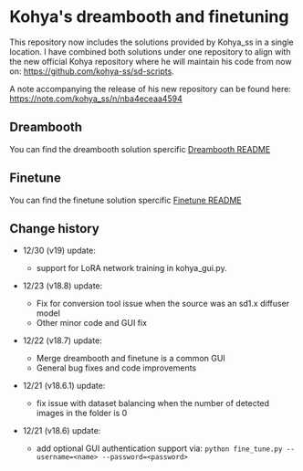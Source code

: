 # Kohya's dreambooth and finetuning

This repository now includes the solutions provided by Kohya_ss in a single location. I have combined both solutions under one repository to align with the new official Kohya repository where he will maintain his code from now on: https://github.com/kohya-ss/sd-scripts.

A note accompanying the release of his new repository can be found here: https://note.com/kohya_ss/n/nba4eceaa4594

## Dreambooth

You can find the dreambooth solution spercific [Dreambooth README](README_dreambooth.md)

## Finetune

You can find the finetune solution spercific [Finetune README](README_finetune.md)

## Change history

* 12/30 (v19) update:
    - support for LoRA network training in kohya_gui.py.
* 12/23 (v18.8) update:
    - Fix for conversion tool issue when the source was an sd1.x diffuser model
    - Other minor code and GUI fix
* 12/22 (v18.7) update:
    - Merge dreambooth and finetune is a common GUI
    - General bug fixes and code improvements
* 12/21 (v18.6.1) update:
    - fix issue with dataset balancing when the number of detected images in the folder is 0

* 12/21 (v18.6) update:
    - add optional GUI authentication support via: `python fine_tune.py --username=<name> --password=<password>`